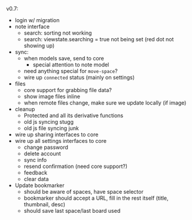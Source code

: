 v0.7:

- login w/ migration
- note interface
  - search: sorting not working
  - search: viewstate.searching = true not being set (red dot not showing up)
- sync:
  - when models save, send to core
    - special attention to note model
  - need anything special for `move-space`?
  - wire up `connected` status (mainly on settings)
- files
  - core support for grabbing file data?
  - show image files inline
  - when remote files change, make sure we update locally (if image)
- cleanup
  - Protected and all its derivative functions
  - old js syncing stugg
  - old js file syncing junk
- wire up sharing interfaces to core
- wire up all settings interfaces to core
  - change password
  - delete account
  - sync info
  - resend confirmation (need core support?)
  - feedback
  - clear data
- Update bookmarker
  - should be aware of spaces, have space selector
  - bookmarker should accept a URL, fill in the rest itself (title, thumbnail, desc)
  - should save last space/last board used

